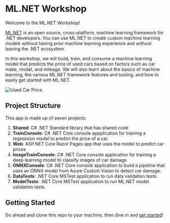 # ML.NET Workshop

Welcome to the ML.NET Workshop!

[ML.NET](https://dot.net/ml) is an open source, cross-platform, machine learning framework for .NET developers. You can use ML.NET to create custom machine learning models without having prior machine learning experience and without leaving the .NET ecosystem.

In this workshop, we will build, train, and consume a machine learning model that predicts the price of used cars based on factors such as car make, model, and mileage. We will also learn about the basics of machine learning, the various ML.NET framework features and tooling, and how to easily get started with ML.NET.

![Used Car Price](https://user-images.githubusercontent.com/46974588/88401414-b940aa00-cd97-11ea-9388-468b024e733f.png)

## Project Structure

This app is made up of seven projects:

1. **Shared**: C# .NET Standard library that has shared code
1. **TrainConsole**: C# .NET Core console appplication for training a regression model to predict the price of a car.
1. **Web**: ASP.NET Core Razor Pages app that uses the model to predict car prices
1. **ImageTrainConsole**: C# .NET Core console application for training a deep learning model to classify images of car damage.
1. **ONNXConsole**: C# .NET Core console application to build a pipeline that uses an ONNX model from Azure Custom Vision to detect car damage.
1. **DataTests**: .NET Core MSTest application to run data validation tests.
1. **ModelTests**: .NET Core MSTest application to run ML.NET model validation tests.

## Getting Started

Go ahead and clone this repo to your machine, then dive in and [get started](https://aka.ms/mlnet-workshop-content)!
